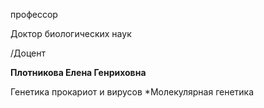 профессор

Доктор биологических наук

/Доцент

**Плотникова Елена Генриховна**

Генетика прокариот и вирусов
	*Молекулярная генетика